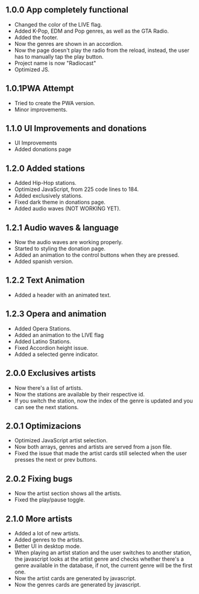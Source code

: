 ## 1.0.0 App completely functional

- Changed the color of the LIVE flag.
- Added K-Pop, EDM and Pop genres, as well as the GTA Radio.
- Added the footer.
- Now the genres are shown in an accordion.
- Now the page doesn't play the radio from the reload, instead, the user has to manually tap the play button.
- Project name is now "Radiocast"
- Optimized JS.

## 1.0.1PWA Attempt

- Tried to create the PWA version.
- Minor improvements.

## 1.1.0 UI Improvements and donations

- UI Improvements
- Added donations page

## 1.2.0 Added stations

- Added Hip-Hop stations.
- Optimized JavaScript, from 225 code lines to 184.
- Added exclusively stations.
- Fixed dark theme in donations page.
- Added audio waves (NOT WORKING YET).

## 1.2.1 Audio waves & language

- Now the audio waves are working properly.
- Started to styling the donation page.
- Added an animation to the control buttons when they are pressed.
- Added spanish version.

## 1.2.2 Text Animation

- Added a header with an animated text.

## 1.2.3 Opera and animation

- Added Opera Stations.
- Added an animation to the LIVE flag
- Added Latino Stations.
- Fixed Accordion height issue.
- Added a selected genre indicator.

## 2.0.0 Exclusives artists

- Now there's a list of artists.
- Now the stations are available by their respective id.
- If you switch the station, now the index of the genre is updated and you can see the next stations.

## 2.0.1 Optimizacions

- Optimized JavaScript artist selection.
- Now both arrays, genres and artists are served from a json file.
- Fixed the issue that made the artist cards still selected when the user presses the next or prev buttons.

## 2.0.2 Fixing bugs

- Now the artist section shows all the artists.
- Fixed the play/pause toggle.

## 2.1.0 More artists

- Added a lot of new artists.
- Added genres to the artists.
- Better UI in desktop mode.
- When playing an artist station and the user switches to another station, the javascript looks at the artist genre and checks whether there's a genre available in the database, if not, the current genre will be the first one.
- Now the artist cards are generated by javascript.
- Now the genres cards are generated by javascript.
